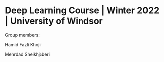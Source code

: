 # Deep Learning Course | Winter 2022 | University of Windsor

Group members:

Hamid Fazli Khojir

Mehrdad Sheikhjaberi

